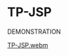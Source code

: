 # TP-JSP
DEMONSTRATION

[TP-JSP.webm](https://github.com/ahmedX999/TP-JSP/assets/104841511/f993c31b-5f18-4f36-9e6d-9be21e4cb57a)

